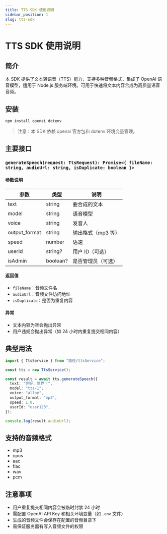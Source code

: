 ```yaml
---
title: TTS SDK 使用说明
sidebar_position: 1
slug: tts-sdk
---
```


# TTS SDK 使用说明

## 简介

本 SDK 提供了文本转语音（TTS）能力，支持多种音频格式，集成了 OpenAI 语音模型，适用于 Node.js 服务端环境。可用于快速将文本内容合成为高质量语音音频。

## 安装

```bash
npm install openai dotenv
```

> 注意：本 SDK 依赖 openai 官方包和 dotenv 环境变量管理。

## 主要接口

### `generateSpeech(request: TtsRequest): Promise<{ fileName: string, audioUrl: string, isDuplicate: boolean }> `

#### 参数说明

| 参数          | 类型     | 说明               |
| ------------- | -------- | ------------------ |
| text          | string   | 要合成的文本       |
| model         | string   | 语音模型           |
| voice         | string   | 发音人             |
| output_format | string   | 输出格式（mp3 等） |
| speed         | number   | 语速               |
| userId        | string?  | 用户 ID（可选）    |
| isAdmin       | boolean? | 是否管理员（可选） |

#### 返回值

- `fileName`：音频文件名
- `audioUrl`：音频文件访问地址
- `isDuplicate`：是否为重复内容

#### 异常

- 文本内容为空会抛出异常
- 用户违规会抛出异常（如 24 小时内重复提交相同内容）

## 典型用法

```ts
import { TtsService } from "路径/ttsService";

const tts = new TtsService();

const result = await tts.generateSpeech({
  text: "你好，世界！",
  model: "tts-1",
  voice: "alloy",
  output_format: "mp3",
  speed: 1.0,
  userId: "user123",
});

console.log(result.audioUrl);
```

## 支持的音频格式

- mp3
- opus
- aac
- flac
- wav
- pcm

## 注意事项

- 用户重复提交相同内容会被临时封禁 24 小时
- 需配置 OpenAI API Key 和相关环境变量（如 `.env` 文件）
- 生成的音频文件会保存在配置的音频目录下
- 需保证服务器有写入音频文件的权限
